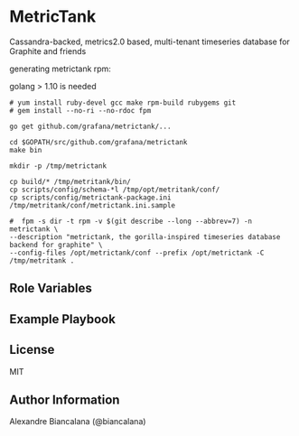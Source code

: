 MetricTank
=================

Cassandra-backed, metrics2.0 based, multi-tenant timeseries database for Graphite and friends

generating metrictank rpm:

golang > 1.10 is needed

```
# yum install ruby-devel gcc make rpm-build rubygems git
# gem install --no-ri --no-rdoc fpm

go get github.com/grafana/metrictank/...

cd $GOPATH/src/github.com/grafana/metrictank
make bin

mkdir -p /tmp/metrictank

cp build/* /tmp/metritank/bin/
cp scripts/config/schema-*l /tmp/opt/metritank/conf/
cp scripts/config/metrictank-package.ini /tmp/metritank/conf/metrictank.ini.sample

#  fpm -s dir -t rpm -v $(git describe --long --abbrev=7) -n metrictank \
--description "metrictank, the gorilla-inspired timeseries database backend for graphite" \
--config-files /opt/metrictank/conf --prefix /opt/metrictank -C /tmp/metritank .

```


Role Variables
--------------



Example Playbook
----------------


License
-------

MIT

Author Information
------------------

Alexandre Biancalana (@biancalana)
